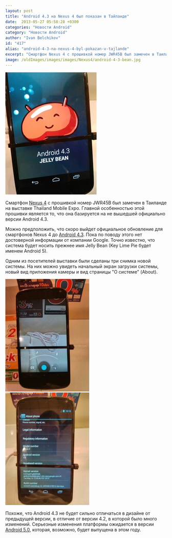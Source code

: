```yaml
---
layout: post
title: "Android 4.3 на Nexus 4 был показан в Тайланде"
date:  2013-05-27 05:58:28 +0300
categories: "Новости Android"
category: "Новости Android"
author: "Ivan Belchikov"
id: "417"
alias: "android-4-3-na-nexus-4-byl-pokazan-v-tajlande"
excerpt: "Смартфон Nexus 4 с прошивкой номер JWR45B был замечен в Таиланде на выставке Thailand Mobile Expo. Главной особенностью этой прошивки является то, что она базируется на не вышедшей официально версии Android 4.3."
image: /oldImages/images/images/Nexus4/android-4-3-bean.jpg
---
```

<img src="/oldImages/images/images/Nexus4/android-4-3-bean.jpg" alt="Nexus с Android 4.3" />

Смартфон <a href="index.php?option=com_content&amp;view=article&amp;id=93&amp;catid=8&amp;Itemid=102">Nexus 4</a> с прошивкой номер JWR45B был замечен в Таиланде на выставке Thailand Mobile Expo. Главной особенностью этой прошивки является то, что она базируется на не вышедшей официально версии Android 4.3.


Можно предположить, что скоро выйдет официальное обновление для смартфонов Nexus 4 до <a href="index.php?option=com_content&amp;view=article&amp;id=408&amp;catid=8&amp;Itemid=102">Android 4.3</a>. Пока по поводу этого нет достоверной информации от компании Google. Точно известно, что система будет носить прежнее имя Jelly Bean (Key Lime Pie будет именем Android 5).

Одним из посетителей выставки были сделаны три снимка новой системы. На них можно увидеть начальный экран загрузки системы, новый вид приложения камеры и вид страницы "О системе" (About).

<img src="/oldImages/images/images/Nexus4/android-4-3-camera.jpg" alt="Камера в Android 4.3" />

<img src="/oldImages/images/images/Nexus4/android-4-3-about.jpg" alt="О системе Android 4.3" />

Похоже, что Android 4.3 не будет сильно отличаться в дизайне от предыдущей версии, в отличие от версии 4.2, в которой было много изменений. Серьезные изменения платформы ожидается в версии <a href="index.php?option=com_content&amp;view=article&amp;id=261&amp;catid=8&amp;Itemid=102">Android 5.0</a>, которая, возможно, будет выпущена в этом году.
